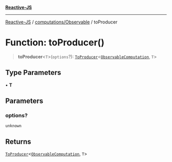 [**Reactive-JS**](../../../README.md)

***

[Reactive-JS](../../../README.md) / [computations/Observable](../README.md) / toProducer

# Function: toProducer()

> **toProducer**\<`T`\>(`options`?): [`ToProducer`](../../type-aliases/ToProducer.md)\<[`ObservableComputation`](../interfaces/ObservableComputation.md), `T`\>

## Type Parameters

• **T**

## Parameters

### options?

`unknown`

## Returns

[`ToProducer`](../../type-aliases/ToProducer.md)\<[`ObservableComputation`](../interfaces/ObservableComputation.md), `T`\>
